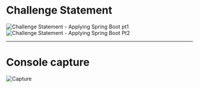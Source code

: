 # Challenge Statement

![Challenge Statement - Applying Spring Boot pt1](https://user-images.githubusercontent.com/62315321/149834949-f6f64662-43fe-4555-aa42-a8bc51441eec.png)
![Challenge Statement - Applying Spring Boot Pt2](https://user-images.githubusercontent.com/62315321/149834954-bd464f78-f292-4fa2-8655-259644b10d28.png)

***

# Console capture

![Capture](https://user-images.githubusercontent.com/62315321/149835014-aa7d59bd-564a-43fd-9b65-fa45aa1732a1.png)